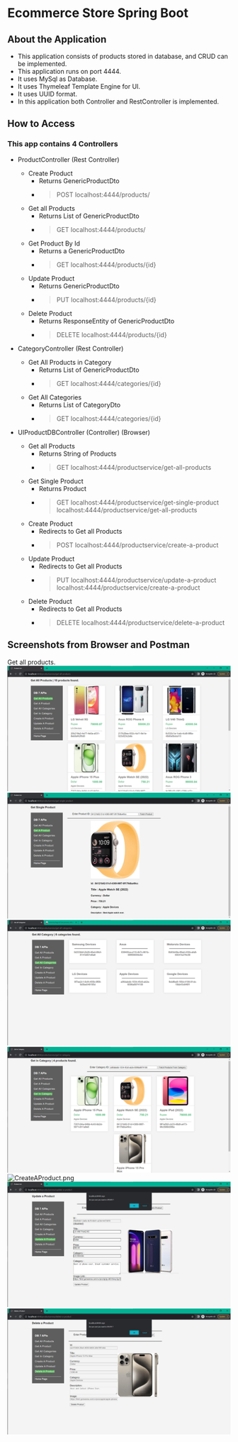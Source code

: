 # Ecommerce Store Spring Boot

## About the Application
- This application consists of products stored in database, and CRUD can be implemented.
- This application runs on port 4444.
- It uses MySql as Database.
- It uses Thymeleaf Template Engine for UI.
- It uses UUID format.
- In this application both Controller and RestController is implemented.

## How to Access
### This app contains 4 Controllers
- ProductController (Rest Controller)
  - Create Product
    - Returns GenericProductDto
    - 
      > POST
      > localhost:4444/products/
  - Get all Products
    - Returns List of GenericProductDto
    - 
      > GET
      > localhost:4444/products/
  - Get Product By Id
    - Returns a GenericProductDto
    - 
      > GET
      > localhost:4444/products/{id}
  - Update Product
    - Returns GenericProductDto
    - 
      > PUT
      > localhost:4444/products/{id}
  - Delete Product
    - Returns ResponseEntity of GenericProductDto
    - 
      > DELETE
      > localhost:4444/products/{id}
- CategoryController   (Rest Controller)
  - Get All Products in Category
    - Returns List of GenericProductDto
    -
      > GET
      > localhost:4444/categories/{id}
  - Get All Categories
    - Returns List of CategoryDto
    -  
      > GET
      > localhost:4444/categories/{id}   

- UIProductDBController   (Controller) (Browser)
  - Get all Products 
     - Returns String of Products
    -  
      > GET
      > localhost:4444/productservice/get-all-products 
  - Get Single Product
     - Returns Product
    -  
      > GET
      > localhost:4444/productservice/get-single-product 
      > localhost:4444/productservice/get-all-products 
  - Create Product
     - Redirects to Get all Products
    -  
      > POST
      > localhost:4444/productservice/create-a-product
  - Update Product
     - Redirects to Get all Products
    -  
      > PUT
      > localhost:4444/productservice/update-a-product
      > localhost:4444/productservice/create-a-product
  - Delete Product
     - Redirects to Get all Products
    -  
      > DELETE
      > localhost:4444/productservice/delete-a-product




## Screenshots from Browser and Postman
Get all products.
![Get all products](https://github.com/jsbiresh/productservice-naman/blob/901a5041153c4665693f2b4a7c80c1d5cd836e49/Get%20all%20products.png)
![Get single product](https://github.com/jsbiresh/productservice-naman/blob/901a5041153c4665693f2b4a7c80c1d5cd836e49/Get%20single%20Product.png)
![Get all categories](https://github.com/jsbiresh/productservice-naman/blob/901a5041153c4665693f2b4a7c80c1d5cd836e49/Get%20all%20categories.png)
![Get in category](https://github.com/jsbiresh/productservice-naman/blob/901a5041153c4665693f2b4a7c80c1d5cd836e49/Get%20in%20Category.png)
![CreateAProduct.png](https://github.com/jsbiresh/productservice-naman/blob/2b79fde787aa6917188861f545ae05b963fcd9b9/CreateAProduct.png)
![Update product](https://github.com/jsbiresh/productservice-naman/blob/901a5041153c4665693f2b4a7c80c1d5cd836e49/Update%20a%20product.png)
![Delete product](https://github.com/jsbiresh/productservice-naman/blob/901a5041153c4665693f2b4a7c80c1d5cd836e49/Delete%20a%20product.png)
 
